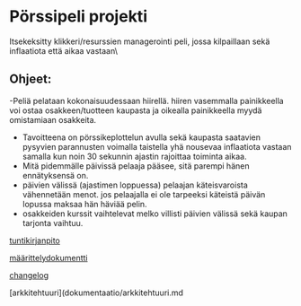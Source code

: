 # Pörssipeli projekti
Itsekeksitty klikkeri/resurssien managerointi peli, jossa kilpaillaan sekä inflaatiota että aikaa vastaan\

## Ohjeet:
-Peliä pelataan kokonaisuudessaan hiirellä. hiiren vasemmalla painikkeella voi ostaa osakkeen/tuotteen kaupasta ja oikealla painikkeella myydä omistamiaan osakkeita. 
- Tavoitteena on pörssikeplottelun avulla sekä kaupasta saatavien pysyvien parannusten voimalla taistella yhä nousevaa inflaatiota vastaan samalla kun noin 30 sekunnin ajastin rajoittaa toiminta aikaa.
- Mitä pidemmälle päivissä pelaaja pääsee, sitä parempi hänen ennätyksensä on.
- päivien välissä (ajastimen loppuessa) pelaajan käteisvaroista vähennetään menot. jos pelaajalla ei ole tarpeeksi käteistä päivän lopussa maksaa hän häviää pelin.
- osakkeiden kurssit vaihtelevat melko villisti päivien välissä sekä kaupan tarjonta vaihtuu.

[tuntikirjanpito](dokumentaatio/tuntikirjanpito.md)


[määrittelydokumentti](dokumentaatio/vaatimusmaarittely.md)


[changelog](dokumentaatio/changelog.md)

[arkkitehtuuri](dokumentaatio/arkkitehtuuri.md
